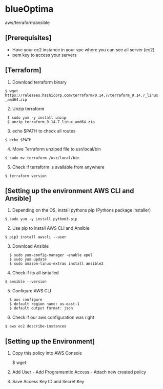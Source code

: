 # blueOptima
aws/terraform/ansible

## [Prerequisites]
- Have your ec2 instance in your vpc where you can see all server (ec2)
- pem key to access your servers

## [Terraform]

1. Download terraform binary

 `$ wget https://releases.hashicorp.com/terraform/0.14.7/terraform_0.14.7_linux_amd64.zip`

2. Unzip terraform
```
 $ sudo yum -y install unzip
 $ unzip terraform_0.14.7_linux_amd64.zip
```

3. echo $PATH to check all routes

  `$ echo $PATH`
  
4. Move Terraform unziped file to usr/local/bin

  `$ sudo mv terraform /usr/local/bin`
  
5. Check if terraform is available from anywhere

  `$ terraform version`
  
## [Setting up the environment AWS CLI and Ansible]

1. Depending on the OS, install pythons pip (Pythons package installer)

  `$ sudo yum -y install python3-pip`
  
2. Use pip to install AWS CLI and Ansible

  `$ pip3 install awscli --user`
  
3. Download Ansible
```
  $ sudo yum-config-manager -enable epel
  $ sudo yum update
  $ sudo amazon-linux-extras install ansible2
```
4. Check if its all isntalled

  `$ ansible --version`
  
5. Configure AWS CLI
```
  $ aws configure
  $ default region name: us-east-1
  $ default output format: json
```  
6. Check if our aws configuration was right

 `$ aws ec2 describe-instances`
  
  
## [Setting up the Environment]

1. Copy this policy into AWS Console

   $ wget
   
2. Add User - Add Programamtic Access - Attach new created policy 

3. Save Access Key ID and Secret Key





